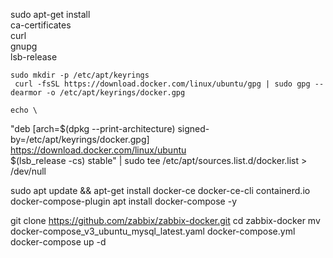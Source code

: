 sudo apt-get install \
    ca-certificates \
    curl \
    gnupg \
    lsb-release
    
    sudo mkdir -p /etc/apt/keyrings
     curl -fsSL https://download.docker.com/linux/ubuntu/gpg | sudo gpg --dearmor -o /etc/apt/keyrings/docker.gpg
    
    echo \
  "deb [arch=$(dpkg --print-architecture) signed-by=/etc/apt/keyrings/docker.gpg] https://download.docker.com/linux/ubuntu \
  $(lsb_release -cs) stable" | sudo tee /etc/apt/sources.list.d/docker.list > /dev/null
  
   sudo apt update && apt-get install docker-ce docker-ce-cli containerd.io docker-compose-plugin
apt install docker-compose -y

git clone https://github.com/zabbix/zabbix-docker.git
cd zabbix-docker
mv docker-compose_v3_ubuntu_mysql_latest.yaml docker-compose.yml
docker-compose up -d
